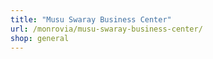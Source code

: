```yaml
---
title: "Musu Swaray Business Center"
url: /monrovia/musu-swaray-business-center/
shop: general
---
```

